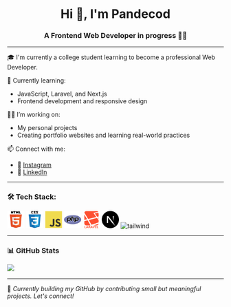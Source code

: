 <h1 align="center">Hi 👋, I'm Pandecod</h1>
<h3 align="center">A Frontend Web Developer in progress 👨‍💻</h3>

---

🎓 I'm currently a college student learning to become a professional Web Developer.

🌱 Currently learning:

- JavaScript, Laravel, and Next.js
- Frontend development and responsive design

👨‍💻 I’m working on:

- My personal projects
- Creating portfolio websites and learning real-world practices

📫 Connect with me:

- 📸 [Instagram](https://instagram.com/yourusername)
- 💼 [LinkedIn](https://linkedin.com/in/yourusername)

---

### 🛠️ Tech Stack:

<p align="left">
  <img src="https://raw.githubusercontent.com/devicons/devicon/master/icons/html5/html5-original-wordmark.svg" alt="html5" width="40" height="40"/>
  <img src="https://raw.githubusercontent.com/devicons/devicon/master/icons/css3/css3-original-wordmark.svg" alt="css3" width="40" height="40"/>
  <img src="https://raw.githubusercontent.com/devicons/devicon/master/icons/javascript/javascript-original.svg" alt="javascript" width="40" height="40"/>
  <img src="https://raw.githubusercontent.com/devicons/devicon/master/icons/php/php-original.svg" alt="php" width="40" height="40"/>
  <img src="https://raw.githubusercontent.com/devicons/devicon/master/icons/laravel/laravel-plain-wordmark.svg" alt="laravel" width="40" height="40"/>
  <img src="https://raw.githubusercontent.com/devicons/devicon/master/icons/nextjs/nextjs-original.svg" alt="nextjs" width="40" height="40"/>
  <img src="https://www.vectorlogo.zone/logos/tailwindcss/tailwindcss-icon.svg" alt="tailwind" width="40" height="40"/>
</p>

---

### 📊 GitHub Stats

<p>
  <img src="https://github-readme-stats.vercel.app/api?username=pandecod&show_icons=true&theme=tokyonight" />
</p>

---

📌 _Currently building my GitHub by contributing small but meaningful projects. Let's connect!_
